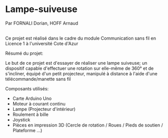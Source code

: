# Lampe-suiveuse
Par FORNALI Dorian, HOFF Arnaud <br><br>

Ce projet est réalisé dans le cadre du module Communication sans fil en Licence 1 à l'université Cote d'Azur

<underline>Résumé du projet<underline/>:

Le but de ce projet est d'essayer de réaliser une lampe suiveuse; un dispositif capable d'effectuer une rotation sur elle-même de 360° et de s'incliner, équipé d'un petit projecteur, manipulé à distance à l'aide d'une télécommande/manette sans fil <br>

Composants utilisés:

- Carte Arduino Uno
- Moteur à courant continu
- Lampe (Projecteur d'intérieur)
- Roulement à bille
- Joystick
- Pièces en impression 3D (Cercle de rotation / Roues / Pieds de soutien / Plateforme ...)
